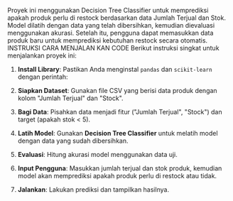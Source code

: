 Proyek ini menggunakan Decision Tree Classifier untuk memprediksi apakah produk perlu di restock berdasarkan data Jumlah Terjual dan Stok. Model dilatih dengan data yang telah dibersihkan, kemudian dievaluasi menggunakan akurasi. Setelah itu, pengguna dapat memasukkan data produk baru untuk memprediksi kebutuhan restock secara otomatis.
INSTRUKSI CARA MENJALAN KAN CODE
Berikut instruksi singkat untuk menjalankan proyek ini:

1. **Install Library**: Pastikan Anda menginstal `pandas` dan `scikit-learn` dengan perintah:
   
2. **Siapkan Dataset**: Gunakan file CSV yang berisi data produk dengan kolom "Jumlah Terjual" dan "Stock".

3. **Bagi Data**: Pisahkan data menjadi fitur ("Jumlah Terjual", "Stock") dan target (apakah stok < 5).

4. **Latih Model**: Gunakan **Decision Tree Classifier** untuk melatih model dengan data yang sudah dibersihkan.

5. **Evaluasi**: Hitung akurasi model menggunakan data uji.

6. **Input Pengguna**: Masukkan jumlah terjual dan stok produk, kemudian model akan memprediksi apakah produk perlu di restock atau tidak.

7. **Jalankan**: Lakukan prediksi dan tampilkan hasilnya.
